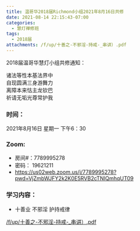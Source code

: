 ```yaml
---
title: 温哥华2018届Richmond小组2021年8月16日共修
date: 2021-08-14 22:15:43-07:00
categories:
  - 慧灯禅修班
tags:
  - 2018届
attachments: /f/up/十善之-不邪淫-持戒-_串讲）.pdf
---
```

2018届温哥华慧灯小组共修通知：

诸法等性本基法界中\
自现圆满三身游舞力\
离障本来怙主龙钦巴\
祈请无垢光尊常护我  

### 时间：

2021年8月16日 星期一 下午6：30

### Zoom:

* 房间#：7789995278 
* 密码： 19621211
* <https://us02web.zoom.us/j/7789995278?pwd=VjZmbWJFY2k2K0E5RVB2cTNIQmhqUT09>

### 学习内容：

* 十善业 不邪淫 护持戒律

[/f/up/十善之-不邪淫-持戒-_串讲）.pdf](https://hdvblob.blob.core.windows.net/hdv/f/up/十善之-不邪淫-持戒-_串讲）.pdf)

